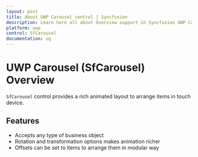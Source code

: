 ```yaml
---
layout: post
title: About UWP Carousel control | Syncfusion
description: Learn here all about Overview support in Syncfusion UWP Carousel (SfCarousel) control and more.
platform: uwp
control: SfCarousel
documentation: ug
---
```


# UWP Carousel (SfCarousel) Overview

`SfCarousel` control provides a rich animated layout to arrange items in touch device.

## Features

* Accepts any type of business object
* Rotation and transformation options makes animation richer
* Offsets can be set to items to arrange them in modular way

